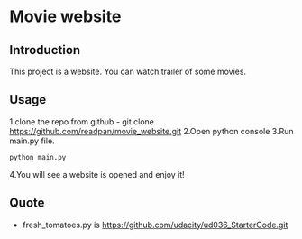 # Movie website

## Introduction

This project is a website. You can watch trailer of some movies.

## Usage

1.clone the repo from github
    - git clone https://github.com/readpan/movie_website.git
2.Open python console
3.Run main.py file.
```python
python main.py
```
4.You will see a website is opened and enjoy it!

## Quote
- fresh_tomatoes.py is https://github.com/udacity/ud036_StarterCode.git

